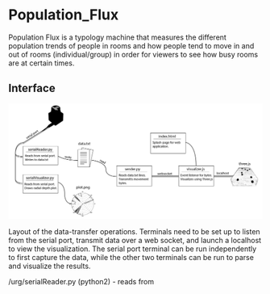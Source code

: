 # Population_Flux

Population Flux is a typology machine that measures the different population trends of people in rooms and how people tend to move in and out of rooms (individual/group) in order for viewers to see how busy rooms are at certain times.

## Interface

![description](documentation/layout.png)

Layout of the data-transfer operations. Terminals need to be set up to listen from the serial port, transmit data over a web socket, and launch a localhost to view the visualization. The serial port terminal can be run independently to first capture the data, while the other two terminals can be run to parse and visualize the results.

/urg/serialReader.py (python2) - reads from 
